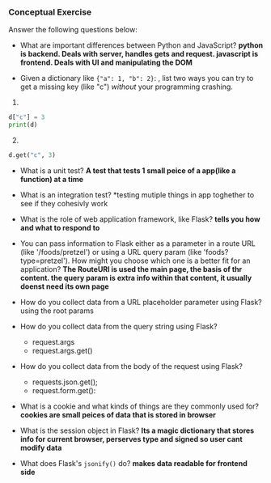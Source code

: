 ### Conceptual Exercise

Answer the following questions below:

- What are important differences between Python and JavaScript?
**python is backend. Deals with server, handles gets and request.  javascript is frontend. Deals with UI and manipulating the DOM**

- Given a dictionary like ``{"a": 1, "b": 2}``: , list two ways you
  can try to get a missing key (like "c") *without* your programming
  crashing.
1.  
```python
d["c"] = 3  
print(d) 
```

2.  
```python
d.get("c", 3)
```




- What is a unit test?
**A test that tests 1 small peice of a app(like a function) at a time**

- What is an integration test?
*testing mutiple things in app toghether to see if they cohesivly work

- What is the role of web application framework, like Flask?
**tells you how and what to respond to**

- You can pass information to Flask either as a parameter in a route URL
  (like '/foods/pretzel') or using a URL query param (like
  'foods?type=pretzel'). How might you choose which one is a better fit
  for an application?
**The RouteURl is used the main page, the basis of thr content. the query param is extra info within that content, it usually doenst need its own page**

- How do you collect data from a URL placeholder parameter using Flask?
using the root params

- How do you collect data from the query string using Flask?
  - request.args
  - request.args.get()

- How do you collect data from the body of the request using Flask?
  * requests.json.get();
  * request.form.get():

- What is a cookie and what kinds of things are they commonly used for?
**cookies are small peices of data that is stored in browser**

- What is the session object in Flask?
**Its a magic dictionary that stores info for current browser, perserves type and signed so user cant modify data**

- What does Flask's `jsonify()` do?
**makes data readable for frontend side**